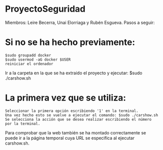 # ProyectoSeguridad
Miembros: Leire Becerra, Unai Elorriaga y Rubén Esgueva.
Pasos a seguir:
  # Si no se ha hecho previamente:
    $sudo groupadd docker
    $sudo usermod -aG docker $USER
    reiniciar el ordenador
Ir a la carpeta en la que se ha extraido el proyecto y ejecutar: $sudo ./carshow.sh
  # La primera vez que se utiliza:
    Seleccionar la primera opción escribiendo '1' en la terminal.
    Una vez hecho esto se vuelve a ejecutar el comando: $sudo ./carshow.sh
    Se selecciona la acción que se desea realizar escribiendo el número por la terminal.
Para comprobar que la web también se ha montado correctamente se puede ir a la página temporal cuya URL se especifica al ejecutar carshow.sh.
